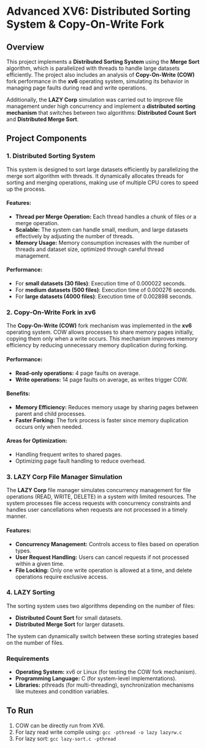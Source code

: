 # Advanced XV6: Distributed Sorting System & Copy-On-Write Fork 

## Overview

This project implements a **Distributed Sorting System** using the **Merge Sort** algorithm, which is parallelized with threads to handle large datasets efficiently. The project also includes an analysis of **Copy-On-Write (COW)** fork performance in the **xv6** operating system, simulating its behavior in managing page faults during read and write operations.

Additionally, the **LAZY Corp** simulation was carried out to improve file management under high concurrency and implement a **distributed sorting mechanism** that switches between two algorithms: **Distributed Count Sort** and **Distributed Merge Sort**.

## Project Components

### 1. **Distributed Sorting System**

This system is designed to sort large datasets efficiently by parallelizing the merge sort algorithm with threads. It dynamically allocates threads for sorting and merging operations, making use of multiple CPU cores to speed up the process.

#### Features:
- **Thread per Merge Operation:** Each thread handles a chunk of files or a merge operation.
- **Scalable:** The system can handle small, medium, and large datasets effectively by adjusting the number of threads.
- **Memory Usage:** Memory consumption increases with the number of threads and dataset size, optimized through careful thread management.

#### Performance:
- For **small datasets (30 files)**: Execution time of 0.000022 seconds.
- For **medium datasets (500 files)**: Execution time of 0.000276 seconds.
- For **large datasets (4000 files)**: Execution time of 0.002898 seconds.

### 2. **Copy-On-Write Fork in xv6**

The **Copy-On-Write (COW)** fork mechanism was implemented in the **xv6** operating system. COW allows processes to share memory pages initially, copying them only when a write occurs. This mechanism improves memory efficiency by reducing unnecessary memory duplication during forking.

#### Performance:
- **Read-only operations:** 4 page faults on average.
- **Write operations:** 14 page faults on average, as writes trigger COW.

#### Benefits:
- **Memory Efficiency:** Reduces memory usage by sharing pages between parent and child processes.
- **Faster Forking:** The fork process is faster since memory duplication occurs only when needed.
  
#### Areas for Optimization:
- Handling frequent writes to shared pages.
- Optimizing page fault handling to reduce overhead.

### 3. **LAZY Corp File Manager Simulation**

The **LAZY Corp** file manager simulates concurrency management for file operations (READ, WRITE, DELETE) in a system with limited resources. The system processes file access requests with concurrency constraints and handles user cancellations when requests are not processed in a timely manner.

#### Features:
- **Concurrency Management:** Controls access to files based on operation types.
- **User Request Handling:** Users can cancel requests if not processed within a given time.
- **File Locking:** Only one write operation is allowed at a time, and delete operations require exclusive access.


### 4. **LAZY Sorting**

The sorting system uses two algorithms depending on the number of files:
- **Distributed Count Sort** for small datasets.
- **Distributed Merge Sort** for larger datasets.

The system can dynamically switch between these sorting strategies based on the number of files.


### Requirements

- **Operating System:** xv6 or Linux (for testing the COW fork mechanism).
- **Programming Language:** C (for system-level implementations).
- **Libraries:** pthreads (for multi-threading), synchronization mechanisms like mutexes and condition variables.

## To Run

1. COW can be directly run from XV6.
2. For lazy read write compile using: `gcc -pthread -o lazy lazyrw.c`
3. For lazy sort: `gcc lazy-sort.c -pthread`
